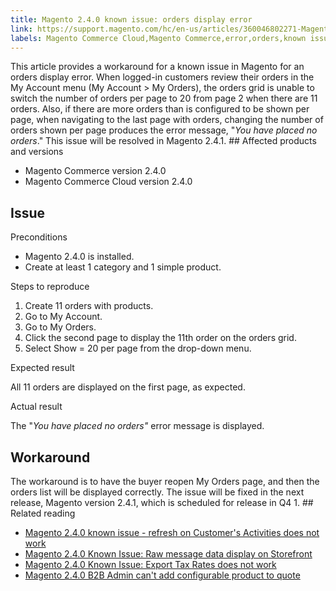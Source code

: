 ```yaml
---
title: Magento 2.4.0 known issue: orders display error
link: https://support.magento.com/hc/en-us/articles/360046802271-Magento-2-4-0-known-issue-orders-display-error
labels: Magento Commerce Cloud,Magento Commerce,error,orders,known issues,2.4.0,display
---
```


This article provides a workaround for a known issue in Magento for an orders display error. When logged-in customers review their orders in the My Account menu (My Account > My Orders), the orders grid is unable to switch the number of orders per page to 20 from page 2 when there are 11 orders. Also, if there are more orders than is configured to be shown per page, when navigating to the last page with orders, changing the number of orders shown per page produces the error message, "_You have placed no orders_." This issue will be resolved in Magento 2.4.1. ## Affected products and versions

* Magento Commerce version 2.4.0
* Magento Commerce Cloud version 2.4.0

## Issue

Preconditions

* Magento 2.4.0 is installed.
* Create at least 1 category and 1 simple product.

Steps to reproduce

1. Create 11 orders with products. 
1. Go to My Account. 
1. Go to My Orders.
1. Click the second page to display the 11th order on the orders grid.
1. Select Show = 20 per page from the drop-down menu. 

Expected result

All 11 orders are displayed on the first page, as expected.

Actual result

The "_You have placed no orders"_ error message is displayed.

## Workaround

The workaround is to have the buyer reopen My Orders page, and then the orders list will be displayed correctly. The issue will be fixed in the next release, Magento version 2.4.1, which is scheduled for release in Q4 1. ## Related reading

* [Magento 2.4.0 known issue - refresh on Customer's Activities does not work](https://support.magento.com/hc/en-us/articles/360046091332)
* [Magento 2.4.0 Known Issue: Raw message data display on Storefront](https://support.magento.com/hc/en-us/articles/360045804332)
* [Magento 2.4.0 Known Issue: Export Tax Rates does not work](https://support.magento.com/hc/en-us/articles/360045850032)
* [Magento 2.4.0 B2B Admin can't add configurable product to quote](https://support.magento.com/hc/en-us/articles/360046801971)